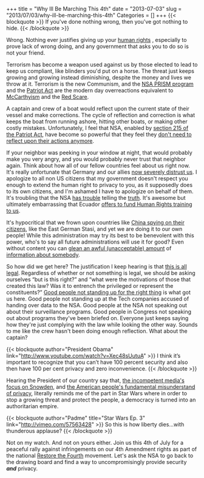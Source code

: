 +++
title = "Why Ill Be Marching This 4th"
date = "2013-07-03"
slug = "2013/07/03/why-ill-be-marching-this-4th"
Categories = []
+++
{{< blockquote >}}
If you've done nothing wrong, then you've got nothing to hide.
{{< /blockquote >}}

Wrong.  Nothing ever justifies giving up your
[human rights](http://www.un.org/en/documents/udhr/index.shtml#a12)
, especially to
prove lack of wrong doing, and any government that asks you to do so is not
your friend.

Terrorism has become a weapon used against us by those elected to lead to keep
us
compliant, like blinders you'd put on a horse.  The threat just keeps growing
and growing instead diminishing, despite the money and lives we throw at
it.  Terrorism is the new Communism, and the
[NSA PRISM program](http://www.guardian.co.uk/world/2013/jun/06/us-tech-giants-nsa-data)
and the
[Patriot Act](http://www.technologyreview.com/news/515861/nsa-surveillance-reflects-a-broader-interpretation-of-the-patriot-act/)
are the modern day overreactions equivalent to
[McCarthyism](https://en.wikipedia.org/wiki/McCarthyism) and
the [Red Scare](https://en.wikipedia.org/wiki/Red_scare).

A captain and crew of a boat would reflect upon the current state of their
vessel and make
corrections.  The cycle of reflection and correction is what keeps the boat
from running ashore, hitting other boats, or making other costly mistakes.
Unfortunately, I feel that NSA, enabled by
[section 215 of the Patriot Act](http://www.aclu.org/free-speech-national-security-technology-and-liberty/reform-patriot-act-section-215),
have become so powerful that they feel they
[don't need to reflect upon their actions anymore](http://www.motherjones.com/mojo/2013/06/fisa-court-nsa-spying-opinion-reject-request).

If
your neighbor was peeking in your window at night, that would probably make you
very angry, and you would probably never trust that neighbor again.  Think
about how all of our fellow countries feel about us right now.
It's really unfortunate that Germany and our allies
[now severely distrust us](http://www.washingtontimes.com/news/2013/jun/12/germany-decries-nsa-surveillance-stasi-methods/).
I apologize to
all non US citizens that my government doesn't respect you enough to extend the
human right to privacy to you, as it supposedly does to its own citizens, and
I'm ashamed I have to apologize on behalf of them.  It's troubling that the
NSA [has trouble](https://www.youtube.com/watch?v=4v7YtTnon90) telling the
[truth](http://www.techspot.com/news/53031-senators-demand-that-nsa-fix-inaccuracies-in-prism-factsheet.html).
It's awesome but ultimately embarrassing that Ecuador
[offers to fund Human Rights training to us](http://inserbia.info/news/2013/06/ecuador-offers-to-fund-human-rights-training-in-the-us/).

It's hypocritical that we frown upon countries like
[China spying on their citizens](http://en.wikipedia.org/wiki/Golden_Shield_Project),
like the East German Stasi, and yet we are doing it to our
own people!  While this administration may try its best to be benevolent with
this power, who's to say all future administrations will use it for good?
Even without content you can
[glean an awful (unacceptable) amount](https://www.youtube.com/watch?v=raxUNmzgCWE)
of [information about somebody](http://www.ted.com/talks/malte_spitz_your_phone_company_is_watching.html).

So how did we get here?  The justification I keep hearing is that
[this is all legal](https://soundcloud.com/madiha-1/students-question-the-nsa-at).
Regardless of whether or not something is legal, we should be asking ourselves
“but is this right?” and “what were the motivations of those that created this
law?  Was it to entrench the privileged or represent the constituents?”
[Good people not standing up for the right thing](http://en.wikipedia.org/wiki/First_they_came...)
is what got us here.  Good people
not standing up at the Tech companies accused of handing over data to the NSA.
Good people at the NSA not speaking out about their surveillance programs.
Good people in Congress not speaking out about programs they've been briefed
on.  Everyone just keeps saying how they're just complying with the law while
looking the other way.
Sounds to me like the crew hasn't been doing enough reflection.  What about the
captain?

{{< blockquote author="President Obama" link="http://www.youtube.com/watch?v=Xec48sUutuA" >}}
I think it’s important to recognize that you can’t have 100 percent security
and also then have 100 per cent privacy and zero inconvenience.
{{< /blockquote >}}

Hearing the President of our country say that,
[the incompetent media's focus on Snowden](http://www.washingtonpost.com/blogs/wonkblog/wp/2013/07/03/how-ed-snowden-became-a-bigger-story-than-nsa-spying-in-two-charts/),
and
[the American people's fundamental misunderstand of privacy](http://www.usatoday.com/story/news/politics/2013/06/17/americans-say-snowden-should-be-prosecuted-for-nsa-leaks-in-usa-today-poll/2430583/),
literally reminds me of the part in Star Wars where in order to stop a growing
threat and protect the people, a democracy is turned into an authoritarian
empire.

{{< blockquote author="Padme" title="Star Wars Ep. 3" link="http://vimeo.com/57563428" >}}
So this is how liberty dies...with thunderous applause?
{{< /blockquote >}}

Not on my watch.  And not on yours either.  Join us this 4th of July for a
peaceful rally against infringements on our 4th Amendment rights as part of the
national
[Restore the Fourth](http://www.restorethefourth.net/)
movement.  Let's ask the NSA to go
back to the drawing board and find a way to uncompromisingly provide security
***and*** privacy.
